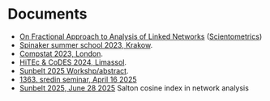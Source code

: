 # Documents

- [On Fractional Approach to Analysis of Linked Networks](./Fractional.pdf) ([Scientometrics](https://link.springer.com/article/10.1007/s11192-020-03383-y))
- [Spinaker summer school 2023, Krakow](./wnets.pdf).
- [Compstat 2023, London](./compstat23.pdf).
- [HiTEc & CoDES 2024, Limassol](./truncated.pdf).
- [Sunbelt 2025 Workshp/abstract](./Sunbelt-Abstract%20159.pdf).
- [1363. sredin seminar, April 16 2025](./sreda1363.pdf)
- [Sunbelt 2025, June 28 2025](./Salton.pdf) Salton cosine index in network analysis

